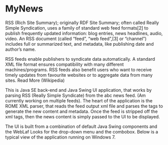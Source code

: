 # MyNews
RSS (Rich Site Summary); originally RDF Site Summary; often called Really Simple Syndication, uses a family of standard web feed formats[2] to publish frequently updated information: blog entries, news headlines, audio, video. An RSS document (called “feed”, “web feed”,[3] or “channel”) includes full or summarized text, and metadata, like publishing date and author’s name.

RSS feeds enable publishers to syndicate data automatically. A standard XML file format ensures compatibility with many different machines/programs. RSS feeds also benefit users who want to receive timely updates from favourite websites or to aggregate data from many sites. Read More (Wikipedia)

This is Java SE back-end and Java Swing UI application, that works by parsing RSS (Really Simple Syndicate)  from the abc news  feed. (Am currently working on multiple feeds). The heart of the application is the ROME XML parser, that reads the feed output xml file and parses the tags to generate the new content and metadata. Once the feed is stripped off the xml tags, then the news content is simply passed to the UI to be displayed.

The UI is built from a combination of default Java Swing components and the WebLaf Looks for the drop-down menu and the combobox. Below is a typical view of the application running on Windows 7.
